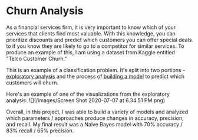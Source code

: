 # Churn Analysis
As a financial services firm, it is very important to know which of your services that clients find most valuable. With this knowledge, you can prioritize discounts and predict which customers you can offer special deals to if you know they are likely to go to a competitor for similar services. To produce an example of this, I am using a dataset from Kaggle entitled "Telco Customer Churn."

This is an example of a classification problem. It's split into two portions - [exploratory analysis](https://github.com/mitchell-jones/churn-analysis/blob/master/Customer%20Churn%20EDA.ipynb) and the process of [building a model](https://github.com/mitchell-jones/churn-analysis/blob/master/Customer%20Churn%20-%20Classification%20Model.ipynb) to predict which customers will churn.

Here's an example of one of the visualizations from the exploratory analysis:
![](/images/Screen Shot 2020-07-07 at 6.34.51 PM.png)

Overall, in this project, I was able to build a variety of models and analyzed which parameters / approaches produce changes in accuracy, precision, and recall. My final result was a Naive Bayes model with 70% accuracy / 83% recall / 65% precision.
